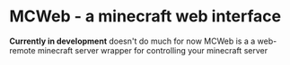 # MCWeb - a minecraft web interface
**Currently in development** doesn't do much for now
MCWeb is a a web-remote minecraft server wrapper for controlling your minecraft server

